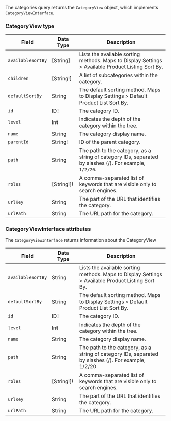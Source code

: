 The categories query returns the `CategoryView` object, which implements `CategoryViewInterface`.

### CategoryView type

Field | Data Type | Description
--- | --- | ---
`availableSortBy` | [String] | Lists the available sorting methods. Maps to Display Settings > Available Product Listing Sort By.
`children` | [String!] | A list of subcategories within the category.
`defaultSortBy` | String | The default sorting method. Maps to Display Settings > Default Product List Sort By.
`id` | ID! | The category ID.
`level` | Int | Indicates the depth of the category within the tree.
`name` | String | The category display name.
`parentId` | String! | ID of the parent category.
`path` | String | The path to the category, as a string of category IDs, separated by slashes (/). For example, `1/2/20`.
`roles` | [String!]! | A comma-separated list of keywords that are visible only to search engines.
`urlKey` | String | The part of the URL that identifies the category.
`urlPath` | String | The URL path for the category.

### CategoryViewInterface attributes

The `CategoryViewInterface`  returns information about the CategoryView

Field | Data Type | Description
--- | --- | ---
`availableSortBy` | String | Lists the available sorting methods. Maps to Display Settings > Available Product Listing Sort By.
`defaultSortBy` | String | The default sorting method. Maps to Display Settings > Default Product List Sort By.
`id` | ID! | The category ID.
`level` | Int | Indicates the depth of the category within the tree.
`name` | String | The category display name.
`path` | String | The path to the category, as a string of category IDs, separated by slashes (/). For example, 1/2/20
`roles` | [String!]! | A comma-separated list of keywords that are visible only to search engines.
`urlKey` | String | The part of the URL that identifies the category.
`urlPath` | String | The URL path for the category.

